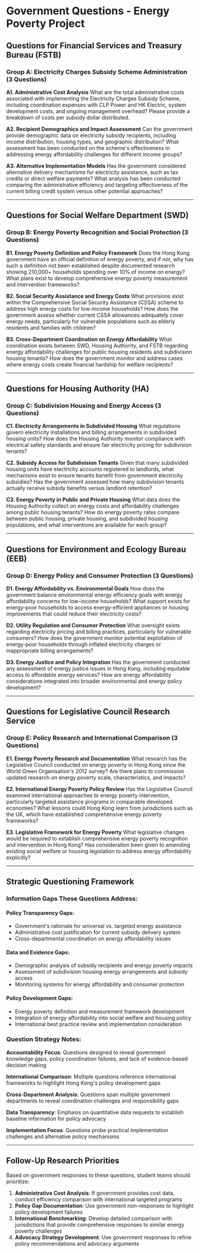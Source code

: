 # Government Questions - Energy Poverty Project

## Questions for Financial Services and Treasury Bureau (FSTB)

### Group A: Electricity Charges Subsidy Scheme Administration (3 Questions)

**A1. Administrative Cost Analysis**
What are the total administrative costs associated with implementing the Electricity Charges Subsidy Scheme, including coordination expenses with CLP Power and HK Electric, system development costs, and ongoing management overhead? Please provide a breakdown of costs per subsidy dollar distributed.

**A2. Recipient Demographics and Impact Assessment**
Can the government provide demographic data on electricity subsidy recipients, including income distribution, housing types, and geographic distribution? What assessment has been conducted on the scheme's effectiveness in addressing energy affordability challenges for different income groups?

**A3. Alternative Implementation Models**
Has the government considered alternative delivery mechanisms for electricity assistance, such as tax credits or direct welfare payments? What analysis has been conducted comparing the administrative efficiency and targeting effectiveness of the current billing credit system versus other potential approaches?

---

## Questions for Social Welfare Department (SWD)

### Group B: Energy Poverty Recognition and Social Protection (3 Questions)

**B1. Energy Poverty Definition and Policy Framework**
Does the Hong Kong government have an official definition of energy poverty, and if not, why has such a definition not been established despite documented research showing 210,000+ households spending over 10% of income on energy? What plans exist to develop comprehensive energy poverty measurement and intervention frameworks?

**B2. Social Security Assistance and Energy Costs**
What provisions exist within the Comprehensive Social Security Assistance (CSSA) scheme to address high energy costs for low-income households? How does the government assess whether current CSSA allowances adequately cover energy needs, particularly for vulnerable populations such as elderly residents and families with children?

**B3. Cross-Department Coordination on Energy Affordability**
What coordination exists between SWD, Housing Authority, and FSTB regarding energy affordability challenges for public housing residents and subdivision housing tenants? How does the government monitor and address cases where energy costs create financial hardship for welfare recipients?

---

## Questions for Housing Authority (HA)

### Group C: Subdivision Housing and Energy Access (3 Questions)

**C1. Electricity Arrangements in Subdivided Housing**
What regulations govern electricity installations and billing arrangements in subdivided housing units? How does the Housing Authority monitor compliance with electrical safety standards and ensure fair electricity pricing for subdivision tenants?

**C2. Subsidy Access for Subdivision Tenants**
Given that many subdivided housing units have electricity accounts registered to landlords, what mechanisms exist to ensure tenants benefit from government electricity subsidies? Has the government assessed how many subdivision tenants actually receive subsidy benefits versus landlord retention?

**C3. Energy Poverty in Public and Private Housing**
What data does the Housing Authority collect on energy costs and affordability challenges among public housing tenants? How do energy poverty rates compare between public housing, private housing, and subdivided housing populations, and what interventions are available for each group?

---

## Questions for Environment and Ecology Bureau (EEB)

### Group D: Energy Policy and Consumer Protection (3 Questions)

**D1. Energy Affordability vs. Environmental Goals**
How does the government balance environmental energy efficiency goals with energy affordability concerns for low-income households? What support exists for energy-poor households to access energy-efficient appliances or housing improvements that could reduce their electricity costs?

**D2. Utility Regulation and Consumer Protection**
What oversight exists regarding electricity pricing and billing practices, particularly for vulnerable consumers? How does the government monitor potential exploitation of energy-poor households through inflated electricity charges or inappropriate billing arrangements?

**D3. Energy Justice and Policy Integration**
Has the government conducted any assessment of energy justice issues in Hong Kong, including equitable access to affordable energy services? How are energy affordability considerations integrated into broader environmental and energy policy development?

---

## Questions for Legislative Council Research Service

### Group E: Policy Research and International Comparison (3 Questions)

**E1. Energy Poverty Research and Documentation**
What research has the Legislative Council conducted on energy poverty in Hong Kong since the World Green Organisation's 2012 survey? Are there plans to commission updated research on energy poverty scale, characteristics, and impacts?

**E2. International Energy Poverty Policy Review**
Has the Legislative Council examined international approaches to energy poverty intervention, particularly targeted assistance programs in comparable developed economies? What lessons could Hong Kong learn from jurisdictions such as the UK, which have established comprehensive energy poverty frameworks?

**E3. Legislative Framework for Energy Poverty**
What legislative changes would be required to establish comprehensive energy poverty recognition and intervention in Hong Kong? Has consideration been given to amending existing social welfare or housing legislation to address energy affordability explicitly?

---

## Strategic Questioning Framework

### Information Gaps These Questions Address:

#### **Policy Transparency Gaps**:
- Government's rationale for universal vs. targeted energy assistance
- Administrative cost justification for current subsidy delivery system
- Cross-departmental coordination on energy affordability issues

#### **Data and Evidence Gaps**:
- Demographic analysis of subsidy recipients and energy poverty impacts
- Assessment of subdivision housing energy arrangements and subsidy access
- Monitoring systems for energy affordability and consumer protection

#### **Policy Development Gaps**:
- Energy poverty definition and measurement framework development
- Integration of energy affordability into social welfare and housing policy
- International best practice review and implementation consideration

### Question Strategy Notes:

**Accountability Focus**: Questions designed to reveal government knowledge gaps, policy coordination failures, and lack of evidence-based decision making

**International Comparison**: Multiple questions reference international frameworks to highlight Hong Kong's policy development gaps

**Cross-Department Analysis**: Questions span multiple government departments to reveal coordination challenges and responsibility gaps

**Data Transparency**: Emphasis on quantitative data requests to establish baseline information for policy advocacy

**Implementation Focus**: Questions probe practical implementation challenges and alternative policy mechanisms

---

## Follow-Up Research Priorities

Based on government responses to these questions, student teams should prioritize:

1. **Administrative Cost Analysis**: If government provides cost data, conduct efficiency comparison with international targeted programs
2. **Policy Gap Documentation**: Use government non-responses to highlight policy development failures
3. **International Benchmarking**: Develop detailed comparison with jurisdictions that provide comprehensive responses to similar energy poverty challenges
4. **Advocacy Strategy Development**: Use government responses to refine policy recommendations and advocacy arguments